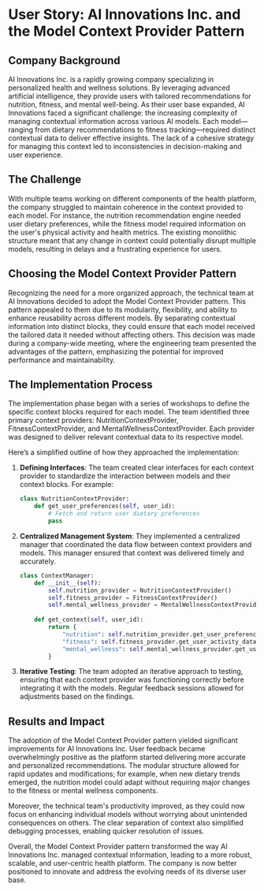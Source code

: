 # User Story: AI Innovations Inc. and the Model Context Provider Pattern

## Company Background

AI Innovations Inc. is a rapidly growing company specializing in personalized health and wellness solutions. By leveraging advanced artificial intelligence, they provide users with tailored recommendations for nutrition, fitness, and mental well-being. As their user base expanded, AI Innovations faced a significant challenge: the increasing complexity of managing contextual information across various AI models. Each model—ranging from dietary recommendations to fitness tracking—required distinct contextual data to deliver effective insights. The lack of a cohesive strategy for managing this context led to inconsistencies in decision-making and user experience.

## The Challenge

With multiple teams working on different components of the health platform, the company struggled to maintain coherence in the context provided to each model. For instance, the nutrition recommendation engine needed user dietary preferences, while the fitness model required information on the user's physical activity and health metrics. The existing monolithic structure meant that any change in context could potentially disrupt multiple models, resulting in delays and a frustrating experience for users.

## Choosing the Model Context Provider Pattern

Recognizing the need for a more organized approach, the technical team at AI Innovations decided to adopt the Model Context Provider pattern. This pattern appealed to them due to its modularity, flexibility, and ability to enhance reusability across different models. By separating contextual information into distinct blocks, they could ensure that each model received the tailored data it needed without affecting others. This decision was made during a company-wide meeting, where the engineering team presented the advantages of the pattern, emphasizing the potential for improved performance and maintainability.

## The Implementation Process

The implementation phase began with a series of workshops to define the specific context blocks required for each model. The team identified three primary context providers: NutritionContextProvider, FitnessContextProvider, and MentalWellnessContextProvider. Each provider was designed to deliver relevant contextual data to its respective model.

Here’s a simplified outline of how they approached the implementation:

1. **Defining Interfaces**: The team created clear interfaces for each context provider to standardize the interaction between models and their context blocks. For example:
   ```python
   class NutritionContextProvider:
       def get_user_preferences(self, user_id):
           # Fetch and return user dietary preferences
           pass
   ```

2. **Centralized Management System**: They implemented a centralized manager that coordinated the data flow between context providers and models. This manager ensured that context was delivered timely and accurately. 
   ```python
   class ContextManager:
       def __init__(self):
           self.nutrition_provider = NutritionContextProvider()
           self.fitness_provider = FitnessContextProvider()
           self.mental_wellness_provider = MentalWellnessContextProvider()
       
       def get_context(self, user_id):
           return {
               "nutrition": self.nutrition_provider.get_user_preferences(user_id),
               "fitness": self.fitness_provider.get_user_activity_data(user_id),
               "mental_wellness": self.mental_wellness_provider.get_user_stress_levels(user_id)
           }
   ```

3. **Iterative Testing**: The team adopted an iterative approach to testing, ensuring that each context provider was functioning correctly before integrating it with the models. Regular feedback sessions allowed for adjustments based on the findings.

## Results and Impact

The adoption of the Model Context Provider pattern yielded significant improvements for AI Innovations Inc. User feedback became overwhelmingly positive as the platform started delivering more accurate and personalized recommendations. The modular structure allowed for rapid updates and modifications; for example, when new dietary trends emerged, the nutrition model could adapt without requiring major changes to the fitness or mental wellness components.

Moreover, the technical team's productivity improved, as they could now focus on enhancing individual models without worrying about unintended consequences on others. The clear separation of context also simplified debugging processes, enabling quicker resolution of issues.

Overall, the Model Context Provider pattern transformed the way AI Innovations Inc. managed contextual information, leading to a more robust, scalable, and user-centric health platform. The company is now better positioned to innovate and address the evolving needs of its diverse user base.